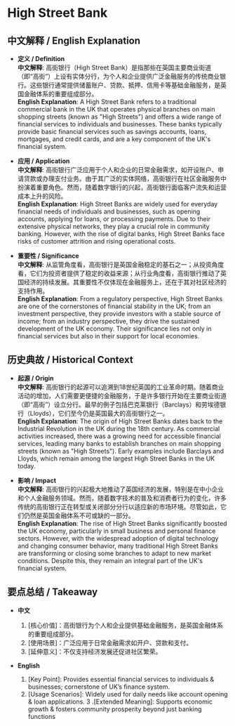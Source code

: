 # High Street Bank

## 中文解释 / English Explanation

* **定义 / Definition**  
  **中文解释**: 高街银行（High Street Bank）是指那些在英国主要商业街道（即“高街”）上设有实体分行，为个人和企业提供广泛金融服务的传统商业银行。这些银行通常提供储蓄账户、贷款、抵押、信用卡等基础金融服务，是英国金融体系的重要组成部分。  
  **English Explanation**: A High Street Bank refers to a traditional commercial bank in the UK that operates physical branches on main shopping streets (known as "High Streets") and offers a wide range of financial services to individuals and businesses. These banks typically provide basic financial services such as savings accounts, loans, mortgages, and credit cards, and are a key component of the UK's financial system.

* **应用 / Application**  
  **中文解释**: 高街银行广泛应用于个人和企业的日常金融需求，如开设账户、申请贷款或办理支付业务。由于其广泛的实体网络，高街银行在社区金融服务中扮演着重要角色。然而，随着数字银行的兴起，高街银行面临客户流失和运营成本上升的风险。  
  **English Explanation**: High Street Banks are widely used for everyday financial needs of individuals and businesses, such as opening accounts, applying for loans, or processing payments. Due to their extensive physical networks, they play a crucial role in community banking. However, with the rise of digital banks, High Street Banks face risks of customer attrition and rising operational costs.

* **重要性 / Significance**  
  **中文解释**: 从监管角度看，高街银行是英国金融稳定的基石之一；从投资角度看，它们为投资者提供了稳定的收益来源；从行业角度看，高街银行推动了英国经济的持续发展。其重要性不仅体现在金融服务上，还在于其对社区经济的支持作用。  
  **English Explanation**: From a regulatory perspective, High Street Banks are one of the cornerstones of financial stability in the UK; from an investment perspective, they provide investors with a stable source of income; from an industry perspective, they drive the sustained development of the UK economy. Their significance lies not only in financial services but also in their support for local economies.

## 历史典故 / Historical Context

* **起源 / Origin**  
  **中文解释**: 高街银行的起源可以追溯到18世纪英国的工业革命时期。随着商业活动的增加，人们需要更便捷的金融服务，于是许多银行开始在主要商业街道（即“高街”）设立分行。最早的例子包括巴克莱银行（Barclays）和劳埃德银行（Lloyds），它们至今仍是英国最大的高街银行之一。  
  **English Explanation**: The origin of High Street Banks dates back to the Industrial Revolution in the UK during the 18th century. As commercial activities increased, there was a growing need for accessible financial services, leading many banks to establish branches on main shopping streets (known as "High Streets"). Early examples include Barclays and Lloyds, which remain among the largest High Street Banks in the UK today.

* **影响 / Impact**  
  **中文解释**: 高街银行的兴起极大地推动了英国经济的发展，特别是在中小企业和个人金融服务领域。然而，随着数字技术的普及和消费者行为的变化，许多传统的高街银行正在转型或关闭部分分行以适应新的市场环境。尽管如此，它们仍然是英国金融体系不可或缺的一部分。  
  **English Explanation**: The rise of High Street Banks significantly boosted the UK economy, particularly in small business and personal finance sectors. However, with the widespread adoption of digital technology and changing consumer behavior, many traditional High Street Banks are transforming or closing some branches to adapt to new market conditions. Despite this, they remain an integral part of the UK's financial system.

## 要点总结 / Takeaway

* **中文**  
  1. [核心价值]：高街银行为个人和企业提供基础金融服务，是英国金融体系的重要组成部分。
  2. [使用场景]：广泛应用于日常金融需求如开户、贷款和支付。
  3. [延伸意义]：不仅支持经济发展还促进社区繁荣。

* **English**  
  1. [Key Point]: Provides essential financial services to individuals & businesses; cornerstone of UK’s finance system.
  2. [Usage Scenarios]: Widely used for daily needs like account opening & loan applications.
  3 .[Extended Meaning]: Supports economic growth & fosters community prosperity beyond just banking functions